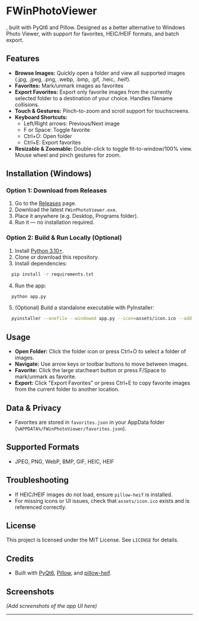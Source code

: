 # FWinPhotoViewer

, built with PyQt6 and Pillow. Designed as a better alternative to Windows Photo Viewer, with support for favorites, HEIC/HEIF formats, and batch export.

## Features

- **Browse Images:** Quickly open a folder and view all supported images (.jpg, .jpeg, .png, .webp, .bmp, .gif, .heic, .heif).
- **Favorites:** Mark/unmark images as favorites
- **Export Favorites:** Export only favorite images from the currently selected folder to a destination of your choice. Handles filename collisions.
- **Touch & Gestures:** Pinch-to-zoom and scroll support for touchscreens.
- **Keyboard Shortcuts:**
  - Left/Right arrows: Previous/Next image
  - F or Space: Toggle favorite
  - Ctrl+O: Open folder
  - Ctrl+E: Export favorites
- **Resizable & Zoomable:** Double-click to toggle fit-to-window/100% view. Mouse wheel and pinch gestures for zoom.

## Installation (Windows)

### Option 1: Download from Releases

1. Go to the [Releases](https://github.com/yourusername/FWinPhotoViewer/releases) page.
2. Download the latest `FWinPhotoViewer.exe`.
3. Place it anywhere (e.g. Desktop, Programs folder).
4. Run it — no installation required.

### Option 2: Build & Run Locally (Optional)

1. Install [Python 3.10+](https://www.python.org/downloads/).
2. Clone or download this repository.
3. Install dependencies:

```bash
  pip install -r requirements.txt
```

4. Run the app:

```bash
  python app.py
```

5. (Optional) Build a standalone executable with PyInstaller:

```bash
  pyinstaller --onefile --windowed app.py --icon=assets/icon.ico --add-data "assets/icon.ico;assets"
```

## Usage

- **Open Folder:** Click the folder icon or press Ctrl+O to select a folder of images.
- **Navigate:** Use arrow keys or toolbar buttons to move between images.
- **Favorite:** Click the large star/heart button or press F/Space to mark/unmark as favorite.
- **Export:** Click "Export Favorites" or press Ctrl+E to copy favorite images from the current folder to another location.

## Data & Privacy

- Favorites are stored in `favorites.json` in your AppData folder (`%APPDATA%/FWinPhotoViewer/favorites.json`).

## Supported Formats

- JPEG, PNG, WebP, BMP, GIF, HEIC, HEIF

## Troubleshooting

- If HEIC/HEIF images do not load, ensure `pillow-heif` is installed.
- For missing icons or UI issues, check that `assets/icon.ico` exists and is referenced correctly.

## License

This project is licensed under the MIT License. See `LICENSE` for details.

## Credits

- Built with [PyQt6](https://www.riverbankcomputing.com/software/pyqt/intro), [Pillow](https://python-pillow.org/), and [pillow-heif](https://github.com/carsales/pillow-heif).

## Screenshots

*(Add screenshots of the app UI here)*

---
